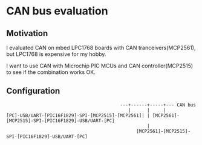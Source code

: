 # CAN bus evaluation

## Motivation

I evaluated CAN on mbed LPC1768 boards with CAN tranceivers(MCP2561), but LPC1768 is expensive for my hobby.

I want to use CAN with Microchip PIC MCUs and CAN controller(MCP2515) to see if the combination works OK.

## Configuration

``` 
                                          ---+------+-----+--- CAN bus
                                             |      |     |
[PC]-USB/UART-[PIC16F1829]-SPI-[MCP2515]-[MCP2561]| | [MCP2561]-[MCP2515]-SPI-[PIC16F1829]-USB/UART-[PC]
                                                    |
                                                [MCP2561]-[MCP2515]-SPI-[PIC16F1829]-USB/UART-[PC]                                                    
```
